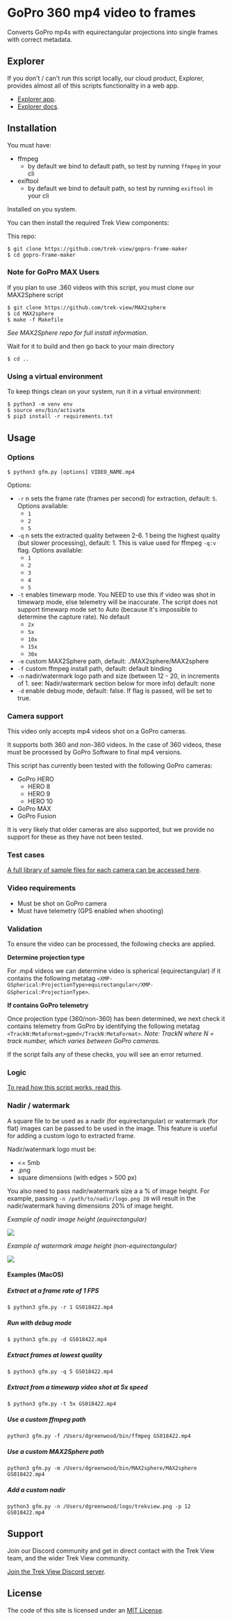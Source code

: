 # GoPro 360 mp4 video to frames

Converts GoPro mp4s with equirectangular projections into single frames with correct metadata.

## Explorer

If you don't / can't run this script locally, our cloud product, Explorer, provides almost all of this scripts functionality in a web app.

* [Explorer app](https://explorer.trekview.org/).
* [Explorer docs](https://guides.trekview.org/explorer/overview).

## Installation

You must have:

* ffmpeg
    * by default we bind to default path, so test by running `ffmpeg` in your cli
* exiftool
    * by default we bind to default path, so test by running `exiftool` in your cli

Installed on you system.

You can then install the required Trek View components:

This repo:

```
$ git clone https://github.com/trek-view/gopro-frame-maker
$ cd gopro-frame-maker
```

### Note for GoPro MAX Users

If you plan to use .360 videos with this script, you must clone our MAX2Sphere script

```
$ git clone https://github.com/trek-view/MAX2sphere
$ cd MAX2sphere
$ make -f Makefile
```

_See MAX2Sphere repo for full install information._

Wait for it to build and then go back to your main directory

```
$ cd ..
```

### Using a virtual environment

To keep things clean on your system, run it in a virtual environment:

```
$ python3 -m venv env
$ source env/bin/activate
$ pip3 install -r requirements.txt
```

## Usage

### Options

```
$ python3 gfm.py [options] VIDEO_NAME.mp4
```

Options:

* `-r` n sets the frame rate (frames per second) for extraction, default: `5`. Options available:
	* `1`
	* `2` 
	* `5`
* `-q` n sets the extracted quality between 2-6. 1 being the highest quality (but slower processing), default: 1. This is value used for ffmpeg `-q:v` flag. Options available:
	* `1`
	* `2` 
	* `3`
	* `4`
	* `5`
* `-t` enables timewarp mode. You NEED to use this if video was shot in timewarp mode, else telemetry will be inaccurate. The script does not support timewarp mode set to Auto (because it's impossible to determine the capture rate). No default
	* `2x`
	* `5x`
	* `10x`
	* `15x`
	* `30x`
* `-m` custom MAX2Sphere path, default: ./MAX2sphere/MAX2sphere
* `-f` custom ffmpeg install path, default: default binding
* `-n` nadir/watermark logo path and size (between 12 - 20, in increments of 1. see: Nadir/watermark section below for more info) default: none
* `-d` enable debug mode, default: false. If flag is passed, will be set to true.

### Camera support

This video only accepts mp4 videos shot on a GoPro cameras.

It supports both 360 and non-360 videos. In the case of 360 videos, these must be processed by GoPro Software to final mp4 versions.

This script has currently been tested with the following GoPro cameras:

* GoPro HERO
	* HERO 8
	* HERO 9
	* HERO 10
* GoPro MAX
* GoPro Fusion

It is very likely that older cameras are also supported, but we provide no support for these as they have not been tested.

### Test cases

[A full library of sample files for each camera can be accessed here](https://guides.trekview.org/explorer/developer-docs/sequences/capture).

### Video requirements

* Must be shot on GoPro camera
* Must have telemetry (GPS enabled when shooting)

### Validation

To ensure the video can be processed, the following checks are applied.

**Determine projection type**

For .mp4 videos we can determine video is spherical (equirectangular) if it contains the following metatag `<XMP-GSpherical:ProjectionType>equirectangular</XMP-GSpherical:ProjectionType>`.

**If contains GoPro telemetry**

Once projection type (360/non-360) has been determined, we next check it contains telemetry from GoPro by identifying the following metatag `<TrackN:MetaFormat>gpmd</TrackN:MetaFormat>`. _Note: TrackN where N = track number, which varies between GoPro cameras._ 

If the script fails any of these checks, you will see an error returned.

### Logic

[To read how this script works, read this](https://guides.trekview.org/explorer/developer-docs/sequence-functions/process/gopro-video-telemetry).

### Nadir / watermark

A square file to be used as a nadir (for equirectangular) or watermark (for flat) images can be passed to be used in the image. This feature is useful for adding a custom logo to extracted frame.

Nadir/watermark logo must be:

* <= 5mb
* .png
* square dimensions (with edges > 500 px)

You also need to pass nadir/watermark size a a % of image height. For example, passing `-n /path/to/nadir/logo.png 20` will result in the nadir/watermark having dimensions 20% of image height.

_Example of nadir image height (equirectangular)_

![](/docs/example-nadir-percentage-of-pano.jpeg)

_Example of watermark image height (non-equirectangular)_

![](/docs/example-watermark-percentage-of-photo.jpeg)

#### Examples (MacOS)

##### Extract at a frame rate of 1 FPS

```
$ python3 gfm.py -r 1 GS018422.mp4
```

##### Run with debug mode

```
$ python3 gfm.py -d GS018422.mp4
```

##### Extract frames at lowest quality

```
$ python3 gfm.py -q 5 GS018422.mp4
```

##### Extract from a timewarp video shot at 5x speed

```
$ python3 gfm.py -t 5x GS018422.mp4
```

##### Use a custom ffmpeg path

```
python3 gfm.py -f /Users/dgreenwood/bin/ffmpeg GS018422.mp4
```

##### Use a custom MAX2Sphere path

```
python3 gfm.py -m /Users/dgreenwood/bin/MAX2sphere/MAX2sphere GS018422.mp4
```

##### Add a custom nadir

```
python3 gfm.py -n /Users/dgreenwood/logo/trekview.png -p 12 GS018422.mp4
```

## Support

Join our Discord community and get in direct contact with the Trek View team, and the wider Trek View community.

[Join the Trek View Discord server](https://discord.gg/ZVk7h9hCfw).

## License

The code of this site is licensed under an [MIT License](/LICENSE).
